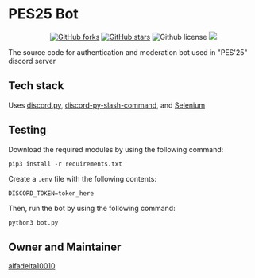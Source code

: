 # PES25 Bot

<p align="center">
    <a href="https://github.com/alfadelta10010/pesu-bot-2025/issues" alt="issues">
    <img alt="GitHub forks" src="https://img.shields.io/github/issues/alfadelta10010/pesu-bot-2025"></a>
    <a href="https://github.com/alfadelta10010/pesu-bot-2025/stargazers" alt="Stars">
    <img alt="GitHub stars" src="https://img.shields.io/github/stars/sach-12/pesu-bot"></a>
    <img alt="Github license" src="https://img.shields.io/github/license/alfadelta10010/pesu-bot-2025"></a>
    <a href="https://github.com/alfadelta10010/pesu-bot-2025/contributors" alt="Contributors">
    <img src="https://img.shields.io/github/contributors/alfadelta10010/pesu-bot-2025"/></a>
    
</p>

The source code for authentication and moderation bot used in "PES'25" discord server

## Tech stack
Uses [discord.py](https://github.com/Rapptz/discord.py), [discord-py-slash-command](https://pypi.org/project/discord-py-slash-command/), and [Selenium](https://pypi.org/project/selenium/)

## Testing

Download the required modules by using the following command:

`pip3 install -r requirements.txt`

Create a `.env` file with the following contents:

`DISCORD_TOKEN=token_here`

Then, run the bot by using the following command:

`python3 bot.py`

## Owner and Maintainer
[alfadelta10010](https://github.com/alfadelta10010)
